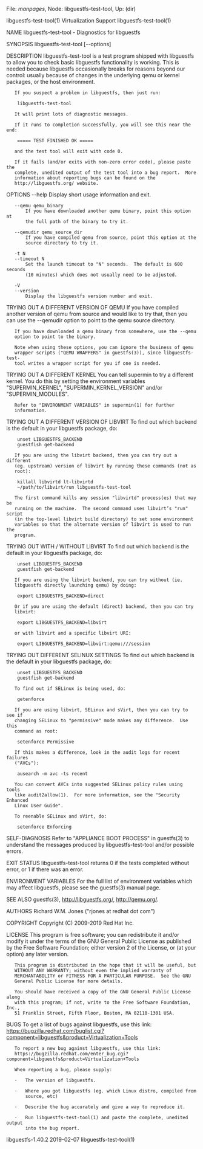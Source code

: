 File: *manpages*,  Node: libguestfs-test-tool,  Up: (dir)

libguestfs-test-tool(1)     Virtualization Support     libguestfs-test-tool(1)



NAME
       libguestfs-test-tool - Diagnostics for libguestfs

SYNOPSIS
        libguestfs-test-tool [--options]

DESCRIPTION
       libguestfs-test-tool is a test program shipped with libguestfs to allow
       you to check basic libguestfs functionality is working.  This is needed
       because libguestfs occasionally breaks for reasons beyond our control:
       usually because of changes in the underlying qemu or kernel packages,
       or the host environment.

       If you suspect a problem in libguestfs, then just run:

        libguestfs-test-tool

       It will print lots of diagnostic messages.

       If it runs to completion successfully, you will see this near the end:

        ===== TEST FINISHED OK =====

       and the test tool will exit with code 0.

       If it fails (and/or exits with non-zero error code), please paste the
       complete, unedited output of the test tool into a bug report.  More
       information about reporting bugs can be found on the
       http://libguestfs.org/ website.

OPTIONS
       --help
           Display short usage information and exit.

       --qemu qemu_binary
           If you have downloaded another qemu binary, point this option at
           the full path of the binary to try it.

       --qemudir qemu_source_dir
           If you have compiled qemu from source, point this option at the
           source directory to try it.

       -t N
       --timeout N
           Set the launch timeout to "N" seconds.  The default is 600 seconds
           (10 minutes) which does not usually need to be adjusted.

       -V
       --version
           Display the libguestfs version number and exit.

TRYING OUT A DIFFERENT VERSION OF QEMU
       If you have compiled another version of qemu from source and would like
       to try that, then you can use the --qemudir option to point to the qemu
       source directory.

       If you have downloaded a qemu binary from somewhere, use the --qemu
       option to point to the binary.

       Note when using these options, you can ignore the business of qemu
       wrapper scripts ("QEMU WRAPPERS" in guestfs(3)), since libguestfs-test-
       tool writes a wrapper script for you if one is needed.

TRYING OUT A DIFFERENT KERNEL
       You can tell supermin to try a different kernel.  You do this by
       setting the environment variables "SUPERMIN_KERNEL",
       "SUPERMIN_KERNEL_VERSION" and/or "SUPERMIN_MODULES".

       Refer to "ENVIRONMENT VARIABLES" in supermin(1) for further
       information.

TRYING OUT A DIFFERENT VERSION OF LIBVIRT
       To find out which backend is the default in your libguestfs package,
       do:

        unset LIBGUESTFS_BACKEND
        guestfish get-backend

       If you are using the libvirt backend, then you can try out a different
       (eg. upstream) version of libvirt by running these commands (not as
       root):

        killall libvirtd lt-libvirtd
        ~/path/to/libvirt/run libguestfs-test-tool

       The first command kills any session "libvirtd" process(es) that may be
       running on the machine.  The second command uses libvirt’s "run" script
       (in the top-level libvirt build directory) to set some environment
       variables so that the alternate version of libvirt is used to run the
       program.

TRYING OUT WITH / WITHOUT LIBVIRT
       To find out which backend is the default in your libguestfs package,
       do:

        unset LIBGUESTFS_BACKEND
        guestfish get-backend

       If you are using the libvirt backend, you can try without (ie.
       libguestfs directly launching qemu) by doing:

        export LIBGUESTFS_BACKEND=direct

       Or if you are using the default (direct) backend, then you can try
       libvirt:

        export LIBGUESTFS_BACKEND=libvirt

       or with libvirt and a specific libvirt URI:

        export LIBGUESTFS_BACKEND=libvirt:qemu:///session

TRYING OUT DIFFERENT SELINUX SETTINGS
       To find out which backend is the default in your libguestfs package,
       do:

        unset LIBGUESTFS_BACKEND
        guestfish get-backend

       To find out if SELinux is being used, do:

        getenforce

       If you are using libvirt, SELinux and sVirt, then you can try to see if
       changing SELinux to "permissive" mode makes any difference.  Use this
       command as root:

        setenforce Permissive

       If this makes a difference, look in the audit logs for recent failures
       ("AVCs"):

        ausearch -m avc -ts recent

       You can convert AVCs into suggested SELinux policy rules using tools
       like audit2allow(1).  For more information, see the "Security Enhanced
       Linux User Guide".

       To reenable SELinux and sVirt, do:

        setenforce Enforcing

SELF-DIAGNOSIS
       Refer to "APPLIANCE BOOT PROCESS" in guestfs(3) to understand the
       messages produced by libguestfs-test-tool and/or possible errors.

EXIT STATUS
       libguestfs-test-tool returns 0 if the tests completed without error, or
       1 if there was an error.

ENVIRONMENT VARIABLES
       For the full list of environment variables which may affect libguestfs,
       please see the guestfs(3) manual page.

SEE ALSO
       guestfs(3), http://libguestfs.org/, http://qemu.org/.

AUTHORS
       Richard W.M. Jones ("rjones at redhat dot com")

COPYRIGHT
       Copyright (C) 2009-2019 Red Hat Inc.

LICENSE
       This program is free software; you can redistribute it and/or modify it
       under the terms of the GNU General Public License as published by the
       Free Software Foundation; either version 2 of the License, or (at your
       option) any later version.

       This program is distributed in the hope that it will be useful, but
       WITHOUT ANY WARRANTY; without even the implied warranty of
       MERCHANTABILITY or FITNESS FOR A PARTICULAR PURPOSE.  See the GNU
       General Public License for more details.

       You should have received a copy of the GNU General Public License along
       with this program; if not, write to the Free Software Foundation, Inc.,
       51 Franklin Street, Fifth Floor, Boston, MA 02110-1301 USA.

BUGS
       To get a list of bugs against libguestfs, use this link:
       https://bugzilla.redhat.com/buglist.cgi?component=libguestfs&product=Virtualization+Tools

       To report a new bug against libguestfs, use this link:
       https://bugzilla.redhat.com/enter_bug.cgi?component=libguestfs&product=Virtualization+Tools

       When reporting a bug, please supply:

       ·   The version of libguestfs.

       ·   Where you got libguestfs (eg. which Linux distro, compiled from
           source, etc)

       ·   Describe the bug accurately and give a way to reproduce it.

       ·   Run libguestfs-test-tool(1) and paste the complete, unedited output
           into the bug report.



libguestfs-1.40.2                 2019-02-07           libguestfs-test-tool(1)
